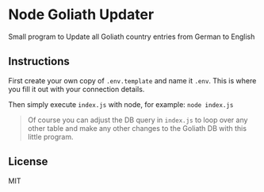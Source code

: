 # Node Goliath Updater

Small program to Update all Goliath country entries from German to English

## Instructions 

First create your own copy of `.env.template` and name it `.env`. This is where you fill it out with your connection details. 

Then simply execute `index.js` with node, for example: `node index.js`

> Of course you can adjust the DB query in `index.js` to loop over any other table and make any other changes to the Goliath DB with this little program. 

## License
MIT
